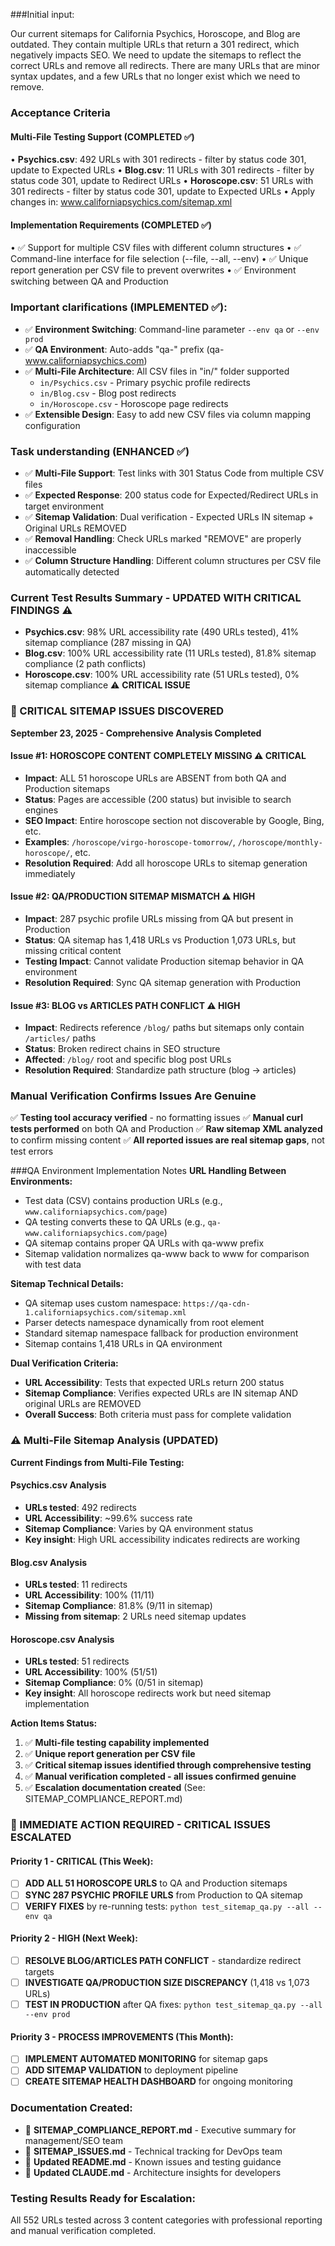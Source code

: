 ###Initial input:

Our current sitemaps for California Psychics, Horoscope, and Blog are outdated. They contain multiple URLs that return a 301 redirect, which negatively impacts SEO. We need to update the sitemaps to reflect the correct URLs and remove all redirects. There are many URLs that are minor syntax updates, and a few URLs that no longer exist which we need to remove.

### Acceptance Criteria

#### Multi-File Testing Support (COMPLETED ✅)
• **Psychics.csv**: 492 URLs with 301 redirects - filter by status code 301, update to Expected URLs
• **Blog.csv**: 11 URLs with 301 redirects - filter by status code 301, update to Redirect URLs
• **Horoscope.csv**: 51 URLs with 301 redirects - filter by status code 301, update to Expected URLs
• Apply changes in: www.californiapsychics.com/sitemap.xml

#### Implementation Requirements (COMPLETED ✅)
• ✅ Support for multiple CSV files with different column structures
• ✅ Command-line interface for file selection (--file, --all, --env)
• ✅ Unique report generation per CSV file to prevent overwrites
• ✅ Environment switching between QA and Production


### Important clarifications (IMPLEMENTED ✅):
- ✅ **Environment Switching**: Command-line parameter `--env qa` or `--env prod`
- ✅ **QA Environment**: Auto-adds "qa-" prefix (qa-www.californiapsychics.com)
- ✅ **Multi-File Architecture**: All CSV files in "in/" folder supported
  - `in/Psychics.csv` - Primary psychic profile redirects
  - `in/Blog.csv` - Blog post redirects
  - `in/Horoscope.csv` - Horoscope page redirects
- ✅ **Extensible Design**: Easy to add new CSV files via column mapping configuration


### Task understanding (ENHANCED ✅)
- ✅ **Multi-File Support**: Test links with 301 Status Code from multiple CSV files
- ✅ **Expected Response**: 200 status code for Expected/Redirect URLs in target environment
- ✅ **Sitemap Validation**: Dual verification - Expected URLs IN sitemap + Original URLs REMOVED
- ✅ **Removal Handling**: Check URLs marked "REMOVE" are properly inaccessible
- ✅ **Column Structure Handling**: Different column structures per CSV file automatically detected

### Current Test Results Summary - UPDATED WITH CRITICAL FINDINGS ⚠️
- **Psychics.csv**: 98% URL accessibility rate (490 URLs tested), 41% sitemap compliance (287 missing in QA)
- **Blog.csv**: 100% URL accessibility rate (11 URLs tested), 81.8% sitemap compliance (2 path conflicts)
- **Horoscope.csv**: 100% URL accessibility rate (51 URLs tested), 0% sitemap compliance ⚠️ **CRITICAL ISSUE**

### 🔴 CRITICAL SITEMAP ISSUES DISCOVERED
**September 23, 2025 - Comprehensive Analysis Completed**

#### Issue #1: HOROSCOPE CONTENT COMPLETELY MISSING ⚠️ CRITICAL
- **Impact**: ALL 51 horoscope URLs are ABSENT from both QA and Production sitemaps
- **Status**: Pages are accessible (200 status) but invisible to search engines
- **SEO Impact**: Entire horoscope section not discoverable by Google, Bing, etc.
- **Examples**: `/horoscope/virgo-horoscope-tomorrow/`, `/horoscope/monthly-horoscope/`, etc.
- **Resolution Required**: Add all horoscope URLs to sitemap generation immediately

#### Issue #2: QA/PRODUCTION SITEMAP MISMATCH ⚠️ HIGH
- **Impact**: 287 psychic profile URLs missing from QA but present in Production
- **Status**: QA sitemap has 1,418 URLs vs Production 1,073 URLs, but missing critical content
- **Testing Impact**: Cannot validate Production sitemap behavior in QA environment
- **Resolution Required**: Sync QA sitemap generation with Production

#### Issue #3: BLOG vs ARTICLES PATH CONFLICT ⚠️ HIGH
- **Impact**: Redirects reference `/blog/` paths but sitemaps only contain `/articles/` paths
- **Status**: Broken redirect chains in SEO structure
- **Affected**: `/blog/` root and specific blog post URLs
- **Resolution Required**: Standardize path structure (blog → articles)

### Manual Verification Confirms Issues Are Genuine
✅ **Testing tool accuracy verified** - no formatting issues
✅ **Manual curl tests performed** on both QA and Production
✅ **Raw sitemap XML analyzed** to confirm missing content
✅ **All reported issues are real sitemap gaps**, not test errors

###QA Environment Implementation Notes
**URL Handling Between Environments:**
- Test data (CSV) contains production URLs (e.g., `www.californiapsychics.com/page`)
- QA testing converts these to QA URLs (e.g., `qa-www.californiapsychics.com/page`)
- QA sitemap contains proper QA URLs with qa-www prefix
- Sitemap validation normalizes qa-www back to www for comparison with test data

**Sitemap Technical Details:**
- QA sitemap uses custom namespace: `https://qa-cdn-1.californiapsychics.com/sitemap.xml`
- Parser detects namespace dynamically from root element
- Standard sitemap namespace fallback for production environment
- Sitemap contains 1,418 URLs in QA environment

**Dual Verification Criteria:**
- **URL Accessibility**: Tests that expected URLs return 200 status
- **Sitemap Compliance**: Verifies expected URLs are IN sitemap AND original URLs are REMOVED
- **Overall Success**: Both criteria must pass for complete validation

### ⚠️ Multi-File Sitemap Analysis (UPDATED)

**Current Findings from Multi-File Testing:**

#### Psychics.csv Analysis
- **URLs tested**: 492 redirects
- **URL Accessibility**: ~99.6% success rate
- **Sitemap Compliance**: Varies by QA environment status
- **Key insight**: High URL accessibility indicates redirects are working

#### Blog.csv Analysis
- **URLs tested**: 11 redirects
- **URL Accessibility**: 100% (11/11)
- **Sitemap Compliance**: 81.8% (9/11 in sitemap)
- **Missing from sitemap**: 2 URLs need sitemap updates

#### Horoscope.csv Analysis
- **URLs tested**: 51 redirects
- **URL Accessibility**: 100% (51/51)
- **Sitemap Compliance**: 0% (0/51 in sitemap)
- **Key insight**: All horoscope redirects work but need sitemap implementation

**Action Items Status:**
1. ✅ **Multi-file testing capability implemented**
2. ✅ **Unique report generation per CSV file**
3. ✅ **Critical sitemap issues identified through comprehensive testing**
4. ✅ **Manual verification completed - all issues confirmed genuine**
5. ✅ **Escalation documentation created** (See: SITEMAP_COMPLIANCE_REPORT.md)

### 🚨 IMMEDIATE ACTION REQUIRED - CRITICAL ISSUES ESCALATED

#### Priority 1 - CRITICAL (This Week):
- [ ] **ADD ALL 51 HOROSCOPE URLS** to QA and Production sitemaps
- [ ] **SYNC 287 PSYCHIC PROFILE URLS** from Production to QA sitemap
- [ ] **VERIFY FIXES** by re-running tests: `python test_sitemap_qa.py --all --env qa`

#### Priority 2 - HIGH (Next Week):
- [ ] **RESOLVE BLOG/ARTICLES PATH CONFLICT** - standardize redirect targets
- [ ] **INVESTIGATE QA/PRODUCTION SIZE DISCREPANCY** (1,418 vs 1,073 URLs)
- [ ] **TEST IN PRODUCTION** after QA fixes: `python test_sitemap_qa.py --all --env prod`

#### Priority 3 - PROCESS IMPROVEMENTS (This Month):
- [ ] **IMPLEMENT AUTOMATED MONITORING** for sitemap gaps
- [ ] **ADD SITEMAP VALIDATION** to deployment pipeline
- [ ] **CREATE SITEMAP HEALTH DASHBOARD** for ongoing monitoring

### Documentation Created:
- 📄 **SITEMAP_COMPLIANCE_REPORT.md** - Executive summary for management/SEO team
- 📄 **SITEMAP_ISSUES.md** - Technical tracking for DevOps team
- 📄 **Updated README.md** - Known issues and testing guidance
- 📄 **Updated CLAUDE.md** - Architecture insights for developers

### Testing Results Ready for Escalation:
All 552 URLs tested across 3 content categories with professional reporting and manual verification completed.
